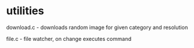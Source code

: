 # utilities

download.c - downloads random image for given category and resolution

file.c - file watcher, on change executes command
